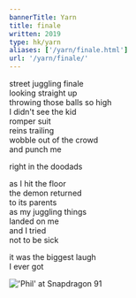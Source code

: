 ```yaml
---
bannerTitle: Yarn
title: finale 
written: 2019
type: hk/yarn
aliases: ['/yarn/finale.html']
url: '/yarn/finale/'
---
```


street juggling finale  
looking straight up  
throwing those balls so high  
I didn't see the kid  
romper suit  
reins trailing  
wobble out of the crowd  
and punch me

right in the doodads

as I hit the floor  
the demon returned  
to its parents  
as my juggling things  
landed on me  
and I tried  
not to be sick

it was the biggest laugh  
I ever got

!['Phil' at Snapdragon 91](/images/circus/h_as_phil91.jpg "'Phil' at Snapdragon 91") 
